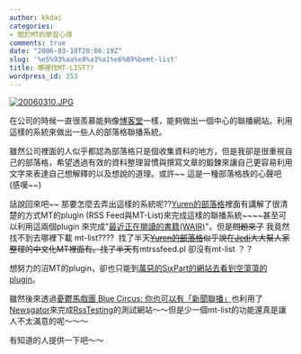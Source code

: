 ```yaml
---
author: kkdai
categories:
- 關於MT的學習心得
comments: true
date: "2006-03-10T20:06:19Z"
slug: '%e5%93%aa%e8%a3%a1%e6%89%bemt-list'
title: 哪裡找MT-LIST??
wordpress_id: 353
---
```


[![20060310.JPG](http://www.evanlin.com/blog/archives/20060310/20060310-thumb.JPG)](http://www.evanlin.com/blog/archives/20060310/20060310.JPG)

在公司的時候一直很羨慕能夠像[博客堂](http://blog.joycode.com/)一樣，能夠做出一個中心的聯播網站。利用這樣的系統來做出一些人的部落格聯播系統。

雖然公司裡面的人似乎都認為部落格只是個收集資料的地方，但是我卻是很重視自己的部落格，希望透過有效的資料整理習慣與撰寫文章的鍛鍊來讓自己更容易利用文字來表達自己想解釋的以及想說的道理。或許~~ 這是一種部落格族的心聲吧     (感嘆~~)

話說回來吧~~ 那要怎麼去弄出這樣的系統呢??[Yuren的部落格](http://wshlab2.ee.kuas.edu.tw/personal/yurenju/archives/2004_08.php)裡面有講解了很清楚的方式MT的plugin (RSS Feed與MT-List)來完成這樣的聯播系統~~~~甚至可以利用這兩個plugin 來完成"[最近正在閱讀的書籍(WAIR)](http://cerqueira.org/software/wair.html)"。但是~~問題來了~~ 我竟然找不到去哪裡下載 mt-list????  找了半天~~[Yuren的部落格](http://wshlab2.ee.kuas.edu.tw/personal/yurenju/archives/2004_08.php)似乎說在[Jedi](http://jedi.org/blog/)大大幫人家整理的中文化MT裡面有。找了半天~~有mtrssfeed.pl 卻沒有mt-list ？？

想努力的沼MT的plugin，卻也只能到[萬惡的SixPart的網站去看到空蕩蕩的plugin](http://www.sixapart.com/pronet/plugins/)。

雖然後來透過[憂鬱馬戲團 Blue Circus: 你也可以有「新聞聯播」](http://blog.bluecircus.net/archives/003187.html)也利用了[Newsgator](http://www.newsgator.com/)來完成[RssTesting](http://www.evanlin.com/blogtest/)的測試網站～～但是少一個mt-list的功能還真是讓人不太滿意的呢～～～

有知道的人提供一下吧～～
